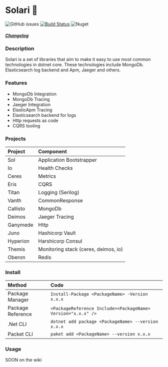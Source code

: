 # Solari 🚀

![GitHub issues](https://img.shields.io/github/issues/LuccasGianesini/solari)
[![Build Status](https://dev.azure.com/luccaslauthgianesini/Solari/_apis/build/status/LuccasGianesini.solari?branchName=master&jobName=Build%20solution%20and%20create%20NuGet%20packages)](https://dev.azure.com/luccaslauthgianesini/Solari/_build/latest?definitionId=24&branchName=master)
![Nuget](https://img.shields.io/nuget/v/Solari.Sol)

##### [Changelog](https://github.com/LuccasGianesini/solari/wiki/Changelog)



### Description

  Solari is a set of libraries that aim to make it easy to use most common technologies in dotnet core. These technologies include MongoDb. Elasticsearch log backend and Apm, Jaeger and others.

### Features

  * MongoDb Integration
  * MongoDb Tracing
  * Jaeger Integration
  * ElasticApm Tracing
  * Elasticsearch backend for logs
  * Http requests as code
  * CQRS tooling

### Projects

 |   Project | Component                            |
 | :-------- |:------------------------------------ |
 | Sol       | Application Bootstrapper             |
 | Io        | Health Checks                        |
 | Ceres     | Metrics                              |
 | Eris      | CQRS                                 |
 | Titan     | Logging (Serilog)                    |
 | Vanth     | CommonResponse                       |
 | Callisto  | MongoDb                              |
 | Deimos    | Jaeger Tracing                       |
 | Ganymede  | Http                                 |
 | Juno      | Hashicorp Vault                      |
 | Hyperion  | Harshicorp Consul                    |
 | Themis    | Monitoring stack (ceres, deimos, io) |
 | Oberon    | Redis                                |
  

### Install
   |   Method            | Code                                                          |
   | :------------------ |:------------------------------------------------------------- |
   | Package Manager     | `Install-Package <PackageName> -Version x.x.x`                |
   | Package Reference   | `<PackageReference Include=<PackageName> Version="x.x.x" />`|
   | .Net CLI            | `dotnet add package <PackageName> --version x.x.x`            |
   | Packet CLI          | `paket add <PackageName> --version x.x.x`                     |



### Usage
SOON on the wiki